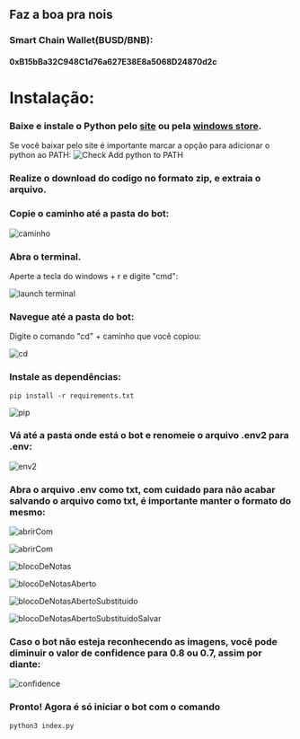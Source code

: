 ## Faz a boa pra nois

### Smart Chain Wallet(BUSD/BNB):

#### 0xB15bBa32C948C1d76a627E38E8a5068D24870d2c

# Instalação:

### Baixe e instale o Python pelo [site](https://www.python.org/downloads/) ou pela [windows store](https://www.microsoft.com/p/python-37/9nj46sx7x90p?activetab=pivot:overviewtab).

Se você baixar pelo site é importante marcar a opção para adicionar o
python ao PATH:
![Check Add python to PATH](https://github.com/mpcabete/bombcrypto-bot/raw/ee1b3890e67bc30e372359db9ae3feebc9c928d8/readme-images/path.png)

### Realize o download do codigo no formato zip, e extraia o arquivo.

### Copie o caminho até a pasta do bot:

![caminho](https://github.com/mpcabete/bombcrypto-bot/raw/main/readme-images/address.png)

### Abra o terminal.

Aperte a tecla do windows + r e digite "cmd":

![launch terminal](https://github.com/mpcabete/bombcrypto-bot/raw/main/readme-images/cmd.png)

### Navegue até a pasta do bot:

Digite o comando "cd" + caminho que você copiou:

![cd](https://github.com/mpcabete/bombcrypto-bot/raw/main/readme-images/cd.png)

### Instale as dependências:

```
pip install -r requirements.txt
```

![pip](https://github.com/mpcabete/bombcrypto-bot/raw/main/readme-images/pip.png)

### Vá até a pasta onde está o bot e renomeie o arquivo .env2 para .env:

![env2](https://github.com/cassioate/satoshiMonster/tree/main/assets/readme/env2.png)

### Abra o arquivo .env como txt, com cuidado para não acabar salvando o arquivo como txt, é importante manter o formato do mesmo:

![abrirCom](https://github.com/cassioate/satoshiMonster/tree/main/assets/readme/abrirCom.png)

![abrirCom](https://github.com/cassioate/satoshiMonster/tree/main/assets/readme/abrirCom.png)

![blocoDeNotas](https://github.com/cassioate/satoshiMonster/tree/main/assets/readme/blocoDeNotas.png)

![blocoDeNotasAberto](https://github.com/cassioate/satoshiMonster/tree/main/assets/readme/blocoDeNotasAberto.png)

![blocoDeNotasAbertoSubstituido](https://github.com/cassioate/satoshiMonster/tree/main/assets/readme/blocoDeNotasAbertoSubstituido.png)

![blocoDeNotasAbertoSubstituidoSalvar](https://github.com/cassioate/satoshiMonster/tree/main/assets/readme/blocoDeNotasAbertoSubstituidoSalvar.png)

### Caso o bot não esteja reconhecendo as imagens, você pode diminuir o valor de confidence para 0.8 ou 0.7, assim por diante:

![confidence](https://github.com/cassioate/satoshiMonster/tree/main/assets/readme/confirm.png)

### Pronto! Agora é só iniciar o bot com o comando

```
python3 index.py
```
